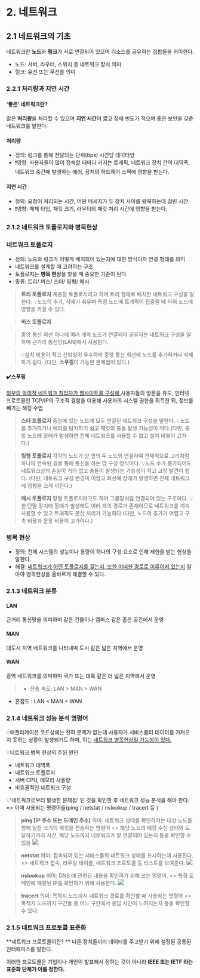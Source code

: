 # 2. 네트워크
## 2.1 네트워크의 기초
네트워크란 **노드**와 **링크**가 서로 연결되어 있으며 리소스를 공유하는 집합들을 의미한다.


- 노드: 서버, 라우터, 스위치 등 네트워크 장치 의미
- 링크: 유선 또는 무선을 의미


### 2.2.1 처리량과 지연 시간
#### '좋은' 네트워크란? 

많은 **처리량**을 처리할 수 있으며 **지연 시간**이 짧고 장애 빈도가 적으며 좋은 보안을 갖춘 네트워크를 말한다.
#### 처리량
- 정의: 링크를 통해 전달되는 단위(bps) 시간당 데이터양
- ❗영향: 사용자들이 많이 접속할 때마다 커지는 트래픽, 네트워크 장치 간의 대역폭, 네트워크 중간에 발생하는 에러, 장치의 하드웨어 스펙에 영향을 받는다.
#### 지연 시간
- 정의: 요청이 처리되는 시간, 어떤 메세지가 두 장치 사이를 왕복하는데 걸린 시간
- ❗영향: 매체 타입, 패킷 크기, 라우터의 패킷 처리 시간에 영향을 받는다.

### 2.1.2 네트워크 토폴로지와 병목현상
### 네트워크 토폴로지
- 정의: 노드와 링크가 어떻게 배치되어 있는지에 대한 방식이자 연결 형태를 의미
- 네트워크를 설계할 때 고려하는 구조
- 토폴로지는 **병목 현상**을 찾을 때 중요한 기준이 된다.
- 종류: 트리/ 버스/ 스타/ 링형/ 메시


> **트리 토폴로지**
> 계층형 토폴로지라고 하며 트리 형태로 배치한 네트워크 구성을 말한다.
> 💡노드의 추가, 삭제가 쉬우며 특정 노드에 트래픽이 집중될 때 하위 노드에 영향을 끼칠 수 있다.



> **버스 토폴로지**


> 중앙 통신 회선 하나에 여러 개의 노드가 연결되어 공유하는 네트워크 구성을 말하며 근거리 통신망(LAN)에서 사용한다.


> 💡설치 비용이 적고 신뢰성이 우수하며 중앙 통신 회선에 노드를 추가하거나 삭제하기 쉽다. (다만, **스푸핑**이 가능한 문제점이 있다.)

#### ✔️스푸핑
<u>외부의 악의적 네트워크 침입자가 웹사이트를 구성해 </u>사용자들의 방문을 유도, 인터넷 프로토콜인 TCP/IP의 구조적 결함을 이용해 사용자의 시스템 권한을 획득한 뒤, 정보를 빼가는 해킹 수법

>**스타 토폴로지**
>중앙에 있는 노드에 모두 연결된 네트워크 구성을 말한다.
>💡노드를 추가하거나 에러를 탐지하기 쉽고 패킷의 충돌 발생 가능성이 적다.(다만, 중앙 노드에 장애가 발생하면 전체 네트워크를 사용할 수 없고 설치 비용이 고가다.)

>**링형 토폴로지**
>각각의 노드가 양 옆의 두 노드와 연결하여 전체적으로 고리처럼 하나의 연속된 길을 통해 통신을 하는 망 구성 방식이다.
>💡노드 수가 증가되어도 네트워크상의 손실이 거의 없고 충돌이 발생되는 가능성이 적고 고장 발견이 쉽다.
(다만, 네트워크 구성 변경이 어렵고 회선에 장애가 발생하면 전체 네트워크에 영향을 크게 끼친다.)

>**메시 토폴로지**
>망형 토폴로지라고도 하며 그물망처럼 연결되어 있는 구조이다.
>💡한 단말 장치에 장애가 발생해도 여러 개의 경로가 존재하므로 네트워크를 계속 사용할 수 있고 트래픽도 분산 처리가 가능하다.(다만, 노드의 추가가 어렵고 구축 비용과 운용 비용이 고가이다.)


### 병목 현상
- 정의: 전체 시스템의 성능이나 용량이 하나의 구성 요소로 인해 제한을 받는 현상을 말한다.
- 해결: <u>네트워크가 어떤 토폴로지를 갖는지, 또한 어떠한 경로로 이루어져 있는지</u> 알아야 병목현상을 올바르게 해결할 수 있다.

### 2.1.3 네트워크 분류

#### LAN
근거리 통신망을 의미하며 같은 건물이나 캠퍼스 같은 좁은 공간에서 운영
#### MAN
대도시 지역 네트워크를 나타내며 도시 같은 넓은 지역에서 운영
#### WAN
광역 네트워크를 의미하며 국가 또는 대륙 같은 더 넓은 지역에서 운영

>* 전송 속도: LAN > MAN > WAN
* 혼잡도    : LAN < MAN < WAN

### 2.1.4 네트워크 성능 분석 명령어
💡애플리케이션 코드상에는 전혀 문제가 없는데 사용자가 서비스롭터 데이터를 가져오지 못하는 상황이 발생되기도 하며, 이는 <u>네트워크 병목현상일 가능성이 있다.</u>


💡네트워크 병목 현상의 주된 원인
- 네트워크 대역폭
- 네트워크 토폴로지
- 서버 CPU, 메모리 사용량
- 비효율적인 네트워크 구성

💡'네트워크로부터 발생한 문제점' 인 것을 확인한 후 네트워크 성능 분석을 해야 한다. => 이때 사용되는 명령어들(ping / netstat / nslookup / tracert 등 )

> **ping [IP 주소 또는 도메인 주소]** 
의미: 네트워크 상태를 확인하려는 대상 노드를 향해 일정 크기의 패킷을 전송하는 명령어
=> 해당 노드의 패킷 수신 상태와 도달하기까지 시간, 해당 노드까지 네트워크가 잘 연결되어 있는지 등을 확인할 수 있음
![](https://velog.velcdn.com/images/wlsgml4563/post/0165bcd0-458d-4654-8c64-2e5ad7c83f51/image.png)

> **netstat**
의미: 접속되어 있는 서비스들의 네트워크 상태를 표시하는데 사용된다.
=> 네트워크 접속, 라우팅 테이블, 네트워크 프로토콜 등 리스트를 보여준다.
![](https://velog.velcdn.com/images/wlsgml4563/post/d5a61c70-272d-4fc8-ac9d-d049d086632c/image.png)

>**nslookup**
의미: DNS 에 관련된 내용을 확인하기 위해 쓰는 명령어.
=> 특정 도메인에 매핑된 IP를 확인하기 위해 사용한다.
![](https://velog.velcdn.com/images/wlsgml4563/post/d924bd62-9d24-418e-adf8-ab1aba037139/image.png)

>**tracert**
의미: 목적지 노드까지 네트워크 경로를 확인할 때 사용하는 명령어
=> 목적지 노드까지 구간들 중 어느 구간에서 응답 시간이 느려지는지 등을 확인할 수 있다.

### 2.1.5 네트워크 프로토콜 표준화

**네트워크 프로토콜이란? **
다른 장치들끼리 데이터를 주고받기 위해 설정된 공통된 인터페이스를 말한다. 

이러한 프로토콜은 기업이나 개인이 발표해서 정하는 것이 아니라 **IEEE 또는 IETF 라는 표준화 단체가 이를 정한다.**
